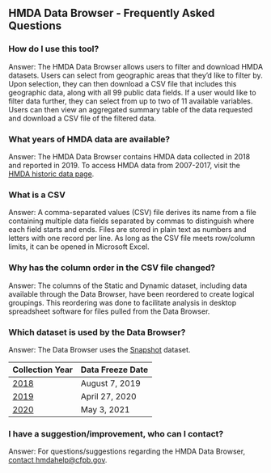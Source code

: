 ## HMDA Data Browser - Frequently Asked Questions

### How do I use this tool?  
Answer: The HMDA Data Browser allows users to filter and download HMDA datasets. Users can select from geographic areas that they’d like to filter by. Upon selection, they can then download a CSV file that includes this geographic data, along with all 99 public data fields. If a user would like to filter data further, they can select from up to two of 11 available variables. Users can then view an aggregated summary table of the data requested and download a CSV file of the filtered data.

### What years of HMDA data are available?  
Answer: The HMDA Data Browser contains HMDA data collected in 2018 and reported in 2019. To access HMDA data from 2007-2017, visit the <a target="_blank" rel="noopener noreferrer" href="https://www.consumerfinance.gov/data-research/hmda/historic-data/">HMDA historic data page</a>.

### What is a CSV  
Answer: A comma-separated values (CSV) file derives its name from a file containing multiple data fields separated by commas to distinguish where each field starts and ends. Files are stored in plain text as numbers and letters with one record per line. As long as the CSV file meets row/column limits, it can be opened in Microsoft Excel.

### Why has the column order in the CSV file changed?
Answer: The columns of the Static and Dynamic dataset, including data available through the Data Browser, have been reordered to create logical groupings. This reordering was done to facilitate analysis in desktop spreadsheet software for files pulled from the Data Browser.

### Which dataset is used by the Data Browser? 
Answer: The Data Browser uses the [Snapshot](https://ffiec.cfpb.gov/data-publication/snapshot-national-loan-level-dataset/) dataset.

| Collection Year | Data Freeze Date |
|---|---|
|[2018](https://ffiec.cfpb.gov/data-publication/snapshot-national-loan-level-dataset/2018)|August 7, 2019|
|[2019](https://ffiec.cfpb.gov/data-publication/snapshot-national-loan-level-dataset/2019)|April 27, 2020|
|[2020](https://ffiec.cfpb.gov/data-publication/snapshot-national-loan-level-dataset/2020)|May 3, 2021|

### I have a suggestion/improvement, who can I contact?
Answer: For questions/suggestions regarding the HMDA Data Browser, [contact hmdahelp@cfpb.gov](mailto:hmdahelp@cfpb.gov).
